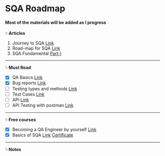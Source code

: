 # SQA Roadmap
#### Most of the materials will be added as I progress

✨**Articles** 
1. Journey to SQA [Link](https://www.linkedin.com/pulse/ongoing-journey-software-quality-assurancesqa-sarowar-alam-saidi/)
2. Road-map for SQA [Link](https://www.linkedin.com/pulse/road-map-become-sqa-base-sarowar-alam-saidi/)
3. SQA Fundamental [Part-I](https://www.linkedin.com/pulse/sqa-fundamental-part-i-sarowar-alam-saidi/)
---

✨**Must Read**
- [X] QA Basics [Link](https://web.archive.org/web/20220611182316/https://codemify.com/qabasics)
- [X] Bug reports [Link](https://web.archive.org/web/20220611182330/https://codemify.com/bugreports)
- [ ] Testing types and methods [Link](https://web.archive.org/web/20220611183307/https://codemify.com/testingtypes)
- [ ] Test Cases [Link](https://web.archive.org/web/20220611183312/https://codemify.com/testcases)
- [ ] API [Link](https://web.archive.org/web/20220612163638/https://codemify.com/whatisapi)
- [ ] API Testing with postman [Link](https://web.archive.org/web/20220612164147/https://codemify.com/api_test_postman)
---

✨**Free courses**
- [X] Becoming a QA Engineer by yourself [Link](https://www.youtube.com/watch?v=4kkvkOAFPI0)
- [X] Basics of SQA [Link](https://www.mygreatlearning.com/academy/courses/5444842/43771#?utm_source=share_with_friends) [Certificate](https://olympus1.mygreatlearning.com/course_certificate/IQMVYWVU)
---
✨**Notes**
